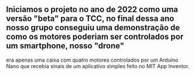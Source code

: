 ## Iniciamos o projeto no ano de 2022 como uma versão "beta" para o TCC, no final dessa ano nosso grupo conseguiu uma demonstração de como os motores poderiam ser controlados por um smartphone, nosso "drone"
era apenas uma caixa com quatro motores controlados por um Arduino Nano que recebia sinais de um aplicativo simples feito no MIT App Inventor.
